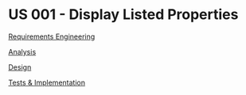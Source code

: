 # US 001 - Display Listed Properties 

[Requirements Engineering](./01.requirements-engineering/Readme.md)

[Analysis](./02.analysis/Readme.md)

[Design](./03.design/Readme.md)

[Tests & Implementation ](./04.tests-and-implementation/Readme.md)
